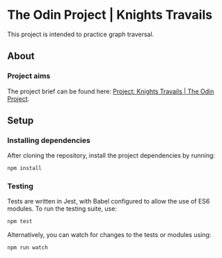 # The Odin Project | Knights Travails

This project is intended to practice graph traversal.

## About

### Project aims

The project brief can be found here: [Project: Knights Travails | The Odin Project](https://www.theodinproject.com/lessons/javascript-knights-travails).

## Setup

### Installing dependencies

After cloning the repository, install the project dependencies by running:

```Bash
npm install
```

### Testing

Tests are written in Jest, with Babel configured to allow the use of ES6 modules. To run the testing suite, use:

```Bash
npm test
```

Alternatively, you can watch for changes to the tests or modules using:

```Bash
npm run watch
```

